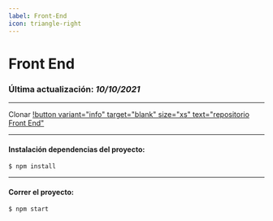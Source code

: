```yaml
---
label: Front-End
icon: triangle-right
---
```


# Front End 
### Última actualización: _10/10/2021_
___

Clonar  [!button variant="info" target="blank" size="xs" text="repositorio Front End"](https://github.com/LaggerP/facturacion-front)

___


#### Instalación dependencias del proyecto:
`$ npm install`
___


#### Correr el proyecto:
`$ npm start`